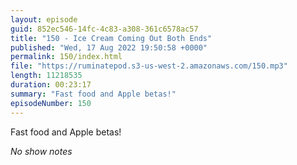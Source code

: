 ```yaml
---
layout: episode
guid: 852ec546-14fc-4c83-a308-361c6578ac57
title: "150 - Ice Cream Coming Out Both Ends"
published: "Wed, 17 Aug 2022 19:50:58 +0000"
permalink: 150/index.html
file: "https://ruminatepod.s3-us-west-2.amazonaws.com/150.mp3"
length: 11218535
duration: 00:23:17
summary: "Fast food and Apple betas!"
episodeNumber: 150
---
```


Fast food and Apple betas!

_No show notes_

